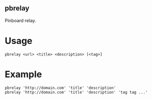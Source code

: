 pbrelay
-------

Pinboard relay.

Usage
=====

    pbrelay <url> <title> <description> [<tag>]

Example
=======

    pbrelay 'http://domain.com' 'title' 'description'
    pbrelay 'http://domain.com' 'title' 'description' 'tag tag ...'
